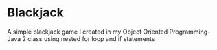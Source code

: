 # Blackjack
A simple blackjack game I created in my Object Oriented Programming- Java 2 class using nested for loop and if statements
